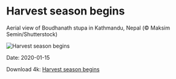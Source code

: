 # Harvest season begins

Aerial view of Boudhanath stupa in Kathmandu, Nepal (© Maksim Semin/Shutterstock)

![Harvest season begins](https://bing.com/th?id=OHR.Boudhanath_EN-US9594857498_UHD.jpg&rf=LaDigue_UHD.jpg&pid=hp&w=1024&h=576)

Date: 2020-01-15

Download 4k: [Harvest season begins](https://bing.com/th?id=OHR.Boudhanath_EN-US9594857498_UHD.jpg&rf=LaDigue_UHD.jpg&pid=hp&w=3840&h=2160)

